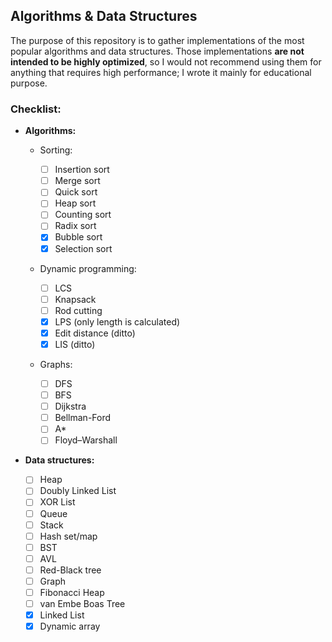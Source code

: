 ## Algorithms & Data Structures

The purpose of this repository is to gather implementations of the most popular algorithms and data structures. Those implementations **are not intended to be highly optimized**, so I would not recommend using them for anything that requires high performance; I wrote it mainly for educational purpose.

### Checklist:

* **Algorithms:**

  * Sorting:

    - [ ] Insertion sort
    - [ ] Merge sort
    - [ ] Quick sort
    - [ ] Heap sort
    - [ ] Counting sort
    - [ ] Radix sort
    - [x] Bubble sort
    - [x] Selection sort

  * Dynamic programming:

    - [ ] LCS
    - [ ] Knapsack
    - [ ] Rod cutting
    - [x] LPS (only length is calculated)
    - [x] Edit distance (ditto)
    - [x] LIS (ditto)

  * Graphs:

    - [ ] DFS
    - [ ] BFS
    - [ ] Dijkstra
    - [ ] Bellman-Ford
    - [ ] A*
    - [ ] Floyd–Warshall
  
* **Data structures:**

    - [ ] Heap
    - [ ] Doubly Linked List
    - [ ] XOR List
    - [ ] Queue
    - [ ] Stack
    - [ ] Hash set/map
    - [ ] BST
    - [ ] AVL
    - [ ] Red-Black tree
    - [ ] Graph
    - [ ] Fibonacci Heap
    - [ ] van Embe Boas Tree
    - [x] Linked List
    - [x] Dynamic array